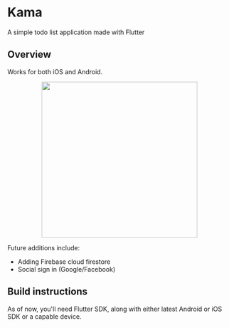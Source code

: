 # Kama
A simple todo list application made with Flutter

## Overview
Works for both iOS and Android.

<div align="center">
<image src="images/Simulator Screen Shot - iPhone X - 2019-09-01 at 23.31.23.png" width="350">
</div>

Future additions include:
- Adding Firebase cloud firestore
- Social sign in (Google/Facebook)

## Build instructions
As of now, you'll need Flutter SDK, along with either latest Android or iOS SDK or a capable device.